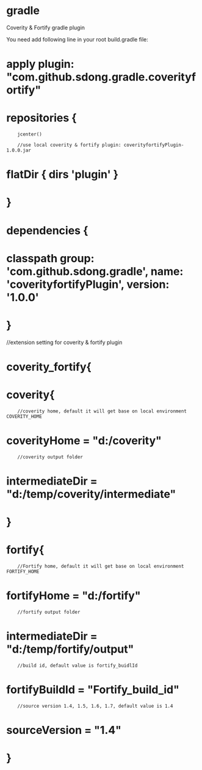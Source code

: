 # gradle
Coverity &amp; Fortify gradle plugin

<p>You need add following line in your root build.gradle file:</p>


#  apply plugin: "com.github.sdong.gradle.coverityfortify"

#  repositories {
 		jcenter()
 	
		//use local coverity & fortify plugin: coverityfortifyPlugin-1.0.0.jar
#		flatDir { dirs 'plugin' }	 
#  }
  
#  dependencies {
#		classpath group: 'com.github.sdong.gradle', name: 'coverityfortifyPlugin', version: '1.0.0' 
#  }

  //extension setting for coverity & fortify plugin	
#  coverity_fortify{
#	coverity{ 
		//coverity home, default it will get base on local environment COVERITY_HOME
#		coverityHome = "d:/coverity"
		//coverity output folder
#		intermediateDir = "d:/temp/coverity/intermediate"
#	}
	
#	fortify{
		//Fortify home, default it will get base on local environment FORTIFY_HOME
#		fortifyHome = "d:/fortify"
		//fortify output folder
#		intermediateDir = "d:/temp/fortify/output"
		//build id, default value is fortify_buidlId
#		fortifyBuildId = "Fortify_build_id"
		//source version 1.4, 1.5, 1.6, 1.7, default value is 1.4
#		sourceVersion = "1.4"
#	}
	

